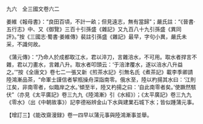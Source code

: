 九六　全三國文卷六二

姜維《報母書》：“良田百頃，不計一畝；但見遠志，無有當歸”；嚴氏註：“《晉書·五行志》中、又《御覽》三百十引孫盛《雜記》又九百八十九引孫盛《異同評》。”按《三國志·蜀書·姜維傳》裴註引孫盛《雜記》最早，字句小異，嚴氏未采，不識何故。

《蒲元傳》：“乃命人於成都取江水，君以淬刀，言雜涪水，不可用。取水者捍言不雜，君以刀畫水，言雜八升。取水者叩頭云：‘于涪津覆水，遂以涪水八升益之。’”按《全唐文》卷七二一張又新《煎茶水記》引無名氏《煮茶記》載李季卿請陸鴻漸品茶，“命軍士謹信者挈瓶操舟深詣南零。俄水至，陸以杓揚其水曰：‘江則江矣，非南零者，似臨岸之水。’傾至半，陸又杓揚之曰：‘自此南零者矣。’使蹶然駭伏”（亦見《太平廣記》卷三九九《陸鴻漸》引《水經》）；《太平廣記》卷三九九《零水》（出《中朝故事》）記李德裕辨金山下水與建業石城下水；皆似踵蒲元事。

【增訂三】《能改齋漫録》卷一四早以蒲元事與陸鴻漸事並舉。